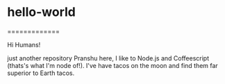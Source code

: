 # hello-world
=============

Hi Humans!

just another repository
Pranshu here, I like to Node.js and Coffeescript (thats's what I'm node of!).
I've have tacos on the moon and find them far superior to Earth tacos.
